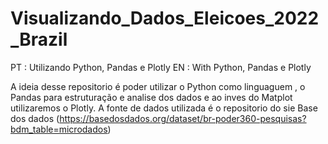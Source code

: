 # Visualizando_Dados_Eleicoes_2022_Brazil
PT : Utilizando Python, Pandas e Plotly
EN : With Python, Pandas e Plotly


A ideia desse repositorio é poder utilizar o Python como linguaguem , o Pandas para estruturação e analise dos dados e ao inves do Matplot utilizaremos o Plotly.
A fonte de dados utilizada é o repositorio do sie Base dos dados (https://basedosdados.org/dataset/br-poder360-pesquisas?bdm_table=microdados)
